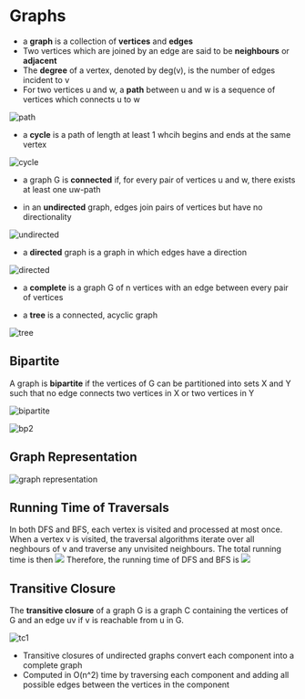 # Graphs

- a **graph** is a collection of **vertices** and **edges**
- Two vertices which are joined by an edge are said to be **neighbours** or **adjacent**
- The **degree** of a vertex, denoted by deg(v), is the number of edges incident to v
- For two vertices u and w, a **path** between u and w is a sequence of vertices which connects u to w

![path](http://i.imgur.com/Z3bFsTr.png)

- a **cycle** is a path of length at least 1 whcih begins and ends at the same vertex

![cycle](http://i.imgur.com/ABbkmGI.png)

- a graph G is **connected** if, for every pair of vertices u and w, there exists at least one uw-path

- in an **undirected** graph, edges join pairs of vertices but have no directionality

![undirected](http://i.imgur.com/sXFw26w.png)

- a **directed** graph is a graph in which edges have a direction

![directed](http://i.imgur.com/QZoQqtl.png)

- a **complete** is a graph G of n vertices with an edge between every pair of vertices

- a **tree** is a connected, acyclic graph

![tree](http://i.imgur.com/YERPDC3.png)

## Bipartite

A graph is **bipartite** if the vertices of G can be partitioned into sets X and Y such that no edge connects two vertices in X or two vertices in Y

![bipartite](http://i.imgur.com/23A8Ej7.png)

![bp2](http://i.imgur.com/CabC3Sd.png)

## Graph Representation

![graph representation](http://i.imgur.com/xXzD8T3.png)

## Running Time of Traversals

In both DFS and BFS, each vertex is visited and processed at most once.
When a vertex v is visited, the traversal algorithms iterate over all neghbours of v and traverse any unvisited neighbours. The total running time is then ![](http://i.imgur.com/kxXoyIm.png)
Therefore, the running time of DFS and BFS is ![](http://i.imgur.com/I439pFK.png)

## Transitive Closure

The **transitive closure** of a graph G is a graph C containing the vertices of G and an edge uv if v is reachable from u in G.

![tc1](http://i.imgur.com/8Vm0Wgw.png)

- Transitive closures of undirected graphs convert each component into a complete graph
- Computed in O(n^2) time by traversing each component and adding all possible edges between the vertices in the component

